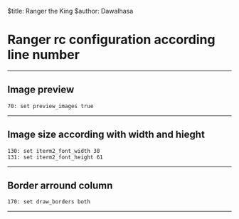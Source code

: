 $title: Ranger the King
$author: Dawalhasa






# Ranger rc configuration according line number


---





## Image preview





```vim
70: set preview_images true
```

---






## Image size according with width and hieght


```vim
130: set iterm2_font_width 30
131: set iterm2_font_height 61
```

---





## Border arround column





```vim
170: set draw_borders both
```
---
